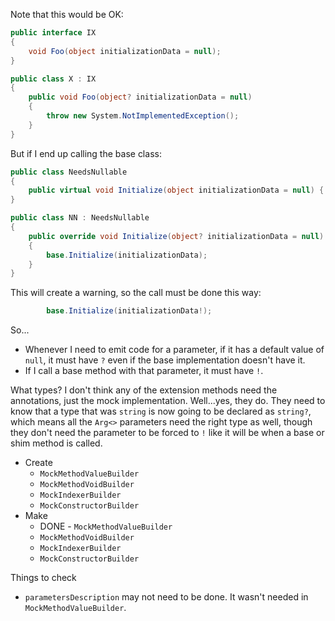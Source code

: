 Note that this would be OK:

```csharp
public interface IX
{
    void Foo(object initializationData = null);   
}

public class X : IX
{
    public void Foo(object? initializationData = null)
    {
        throw new System.NotImplementedException();
    }
}
```

But if I end up calling the base class:
```csharp
public class NeedsNullable
{
	public virtual void Initialize(object initializationData = null) { }
}

public class NN : NeedsNullable
{
    public override void Initialize(object? initializationData = null)
    {
        base.Initialize(initializationData);
    }
}
```

This will create a warning, so the call must be done this way:

```csharp
        base.Initialize(initializationData!);
```

So...
* Whenever I need to emit code for a parameter, if it has a default value of `null`, it must have `?` even if the base implementation doesn't have it.
* If I call a base method with that parameter, it must have `!`.

What types? I don't think any of the extension methods need the annotations, just the mock implementation. Well...yes, they do. They need to know that a type that was `string` is now going to be declared as `string?`, which means all the `Arg<>` parameters need the right type as well, though they don't need the parameter to be forced to `!` like it will be when a base or shim method is called.

* Create
  * `MockMethodValueBuilder`
  * `MockMethodVoidBuilder`
  * `MockIndexerBuilder`
  * `MockConstructorBuilder`
* Make
  * DONE - `MockMethodValueBuilder`
  * `MockMethodVoidBuilder`
  * `MockIndexerBuilder`
  * `MockConstructorBuilder`

Things to check
* `parametersDescription` may not need to be done. It wasn't needed in `MockMethodValueBuilder`.